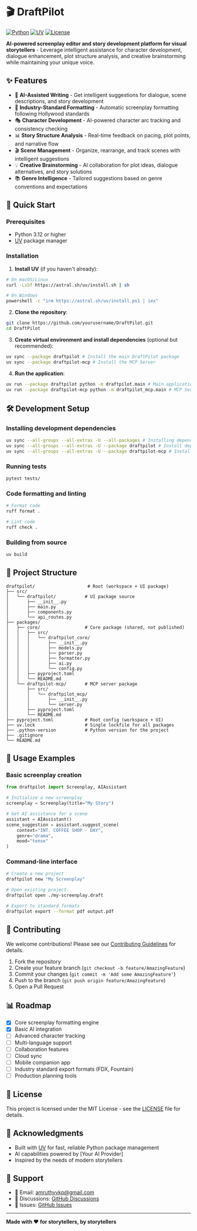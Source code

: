 # 🎬 DraftPilot

[![Python](https://img.shields.io/badge/python-3.12+-blue.svg)](https://www.python.org/downloads/)
[![UV](https://img.shields.io/badge/UV-package%20manager-green.svg)](https://github.com/astral-sh/uv)
[![License](https://img.shields.io/badge/license-MIT-purple.svg)](LICENSE)

**AI-powered screenplay editor and story development platform for visual storytellers** - Leverage intelligent assistance for character development, dialogue enhancement, plot structure analysis, and creative brainstorming while maintaining your unique voice.

## ✨ Features

- 🤖 **AI-Assisted Writing** - Get intelligent suggestions for dialogue, scene descriptions, and story development
- 📝 **Industry-Standard Formatting** - Automatic screenplay formatting following Hollywood standards
- 🎭 **Character Development** - AI-powered character arc tracking and consistency checking
- 📊 **Story Structure Analysis** - Real-time feedback on pacing, plot points, and narrative flow
- 🎬 **Scene Management** - Organize, rearrange, and track scenes with intelligent suggestions
- 💡 **Creative Brainstorming** - AI collaboration for plot ideas, dialogue alternatives, and story solutions
- 📚 **Genre Intelligence** - Tailored suggestions based on genre conventions and expectations

## 🚀 Quick Start

### Prerequisites

- Python 3.12 or higher
- [UV](https://github.com/astral-sh/uv) package manager

### Installation

1. **Install UV** (if you haven't already):
```bash
# On macOS/Linux
curl -LsSf https://astral.sh/uv/install.sh | sh

# On Windows
powershell -c "irm https://astral.sh/uv/install.ps1 | iex"
```

2. **Clone the repository**:
```bash
git clone https://github.com/yourusername/DraftPilot.git
cd DraftPilot
```

3. **Create virtual environment and install dependencies** (optional but recommended):
```bash
uv sync --package draftpilot # Install the main DraftPilot package
uv sync --package draftpilot-mcp # Install the MCP Server
```

4. **Run the application**:
```bash
uv run --package draftpilot python -m draftpilot.main # Main application
uv run --package draftpilot-mcp python -m draftpilot_mcp.main # MCP Server
```

## 🛠️ Development Setup

### Installing development dependencies
```bash
uv sync --all-groups --all-extras -U --all-packages # Installing dependencies for the entire workspace
uv sync --all-groups --all-extras -U --package draftpilot # Install dependencies only for the main DraftPilot package
uv sync --all-groups --all-extras -U --package draftpilot-mcp # Install dependencies only for the MCP Server
```

### Running tests
```bash
pytest tests/
```

### Code formatting and linting
```bash
# Format code
ruff format .

# Lint code
ruff check .
```

### Building from source
```bash
uv build
```

## 📁 Project Structure

```
draftpilot/                    # Root (workspace + UI package)
├── src/
│   └── draftpilot/           # UI package source
│       ├── __init__.py
│       ├── main.py
│       ├── components.py
│       └── api_routes.py
├── packages/
│   ├── core/                 # Core package (shared, not published)
│   │   ├── src/
│   │   │   └── draftpilot_core/
│   │   │       ├── __init__.py
│   │   │       ├── models.py
│   │   │       ├── parser.py
│   │   │       ├── formatter.py
│   │   │       ├── ai.py
│   │   │       └── config.py
│   │   ├── pyproject.toml
│   │   └── README.md
│   └── draftpilot-mcp/       # MCP server package
│       ├── src/
│       │   └── draftpilot_mcp/
│       │       ├── __init__.py
│       │       └── server.py
│       ├── pyproject.toml
│       └── README.md
├── pyproject.toml            # Root config (workspace + UI)
├── uv.lock                   # Single lockfile for all packages
├── .python-version           # Python version for the project
├── .gitignore
└── README.md
```

## 🎯 Usage Examples

### Basic screenplay creation
```python
from draftpilot import Screenplay, AIAssistant

# Initialize a new screenplay
screenplay = Screenplay(title="My Story")

# Get AI assistance for a scene
assistant = AIAssistant()
scene_suggestion = assistant.suggest_scene(
    context="INT. COFFEE SHOP - DAY",
    genre="drama",
    mood="tense"
)
```

### Command-line interface
```bash
# Create a new project
draftpilot new "My Screenplay"

# Open existing project
draftpilot open ./my-screenplay.draft

# Export to standard formats
draftpilot export --format pdf output.pdf
```

## 🤝 Contributing

We welcome contributions! Please see our [Contributing Guidelines](CONTRIBUTING.md) for details.

1. Fork the repository
2. Create your feature branch (`git checkout -b feature/AmazingFeature`)
3. Commit your changes (`git commit -m 'Add some AmazingFeature'`)
4. Push to the branch (`git push origin feature/AmazingFeature`)
5. Open a Pull Request

## 📊 Roadmap

- [x] Core screenplay formatting engine
- [x] Basic AI integration
- [ ] Advanced character tracking
- [ ] Multi-language support
- [ ] Collaboration features
- [ ] Cloud sync
- [ ] Mobile companion app
- [ ] Industry standard export formats (FDX, Fountain)
- [ ] Production planning tools

## 📄 License

This project is licensed under the MIT License - see the [LICENSE](LICENSE) file for details.

## 🙏 Acknowledgments

- Built with [UV](https://github.com/astral-sh/uv) for fast, reliable Python package management
- AI capabilities powered by [Your AI Provider]
- Inspired by the needs of modern storytellers

## 💬 Support

- 📧 Email: amruthvvkp@gmail.com
- 💭 Discussions: [GitHub Discussions](https://github.com/amruthvvkp/DraftPilot/discussions)
- 🐛 Issues: [GitHub Issues](https://github.com/amruthvvkp/DraftPilot/issues)

---

**Made with ❤️ for storytellers, by storytellers**
